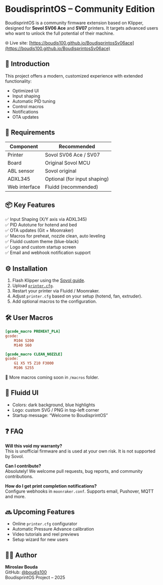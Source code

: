 
# BoudisprintOS – Community Edition

BoudisprintOS is a community firmware extension based on Klipper, designed for **Sovol SV06 Ace** and **SV07** printers. It targets advanced users who want to unlock the full potential of their machine.

🌐 Live site: [https://boudis100.github.io/BoudisprintosSv06ace](https://boudis100.github.io/BoudisprintosSv06ace)

## 🧭 Introduction

This project offers a modern, customized experience with extended functionality:
- Optimized UI
- Input shaping
- Automatic PID tuning
- Control macros
- Notifications
- OTA updates

## 🔧 Requirements

| Component               | Recommended         |
|-------------------------|--------------------|
| Printer                 | Sovol SV06 Ace / SV07 |
| Board                   | Original Sovol MCU |
| ABL sensor              | Sovol original |
| ADXL345                 | Optional (for input shaping) |
| Web interface           | Fluidd (recommended) |

## 📦 Key Features

✅ Input Shaping (X/Y axis via ADXL345)  
✅ PID Autotune for hotend and bed  
✅ OTA updates (Git + Moonraker)  
✅ Macros for preheat, nozzle clean, auto leveling  
✅ Fluidd custom theme (blue-black)  
✅ Logo and custom startup screen  
✅ Email and webhook notification support  

## ⚙️ Installation

1. Flash Klipper using the [Sovol guide](https://github.com/Sovol3d/Sovol-SV06-Firmware).
2. Upload [`printer.cfg`](https://github.com/boudis100/BoudisprintosSv06ace/blob/main/printer.cfg).
3. Restart your printer via Fluidd / Moonraker.
4. Adjust `printer.cfg` based on your setup (hotend, fan, extruder).
5. Add optional macros to the configuration.

## 🛠️ User Macros

```ini
[gcode_macro PREHEAT_PLA]
gcode:
    M104 S200
    M140 S60

[gcode_macro CLEAN_NOZZLE]
gcode:
    G1 X5 Y5 Z10 F3000
    M106 S255
```

📂 More macros coming soon in `/macros` folder.

## 🎨 Fluidd UI

- Colors: dark background, blue highlights
- Logo: custom SVG / PNG in top-left corner
- Startup message: “Welcome to BoudisprintOS”

## ❓ FAQ

**Will this void my warranty?**  
This is unofficial firmware and is used at your own risk. It is not supported by Sovol.

**Can I contribute?**  
Absolutely! We welcome pull requests, bug reports, and community contributions.

**How do I get print completion notifications?**  
Configure webhooks in `moonraker.conf`. Supports email, Pushover, MQTT and more.

## 🔜 Upcoming Features

- Online `printer.cfg` configurator
- Automatic Pressure Advance calibration
- Video tutorials and reel previews
- Setup wizard for new users

## 🧑‍💻 Author

**Miroslav Bouda**  
GitHub: [@boudis100](https://github.com/boudis100)  
BoudisprintOS Project – 2025
